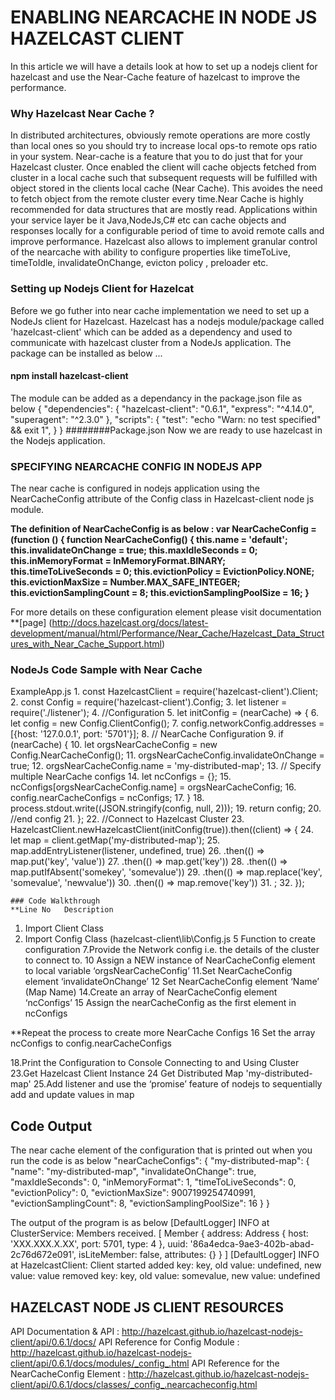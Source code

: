 # ENABLING NEARCACHE IN NODE JS HAZELCAST CLIENT 
In this article we will have a details look at how to set up a nodejs client for hazelcast and use the Near-Cache feature of hazelcast to improve the performance.
### Why Hazelcast Near Cache ?
In distributed architectures, obviously remote operations are more costly than local ones so you should try to increase local ops-to remote ops ratio in your system. Near-cache is a feature that you to do just that for your Hazelcast cluster. Once enabled the client will cache objects fetched from cluster in a local cache such that subsequent requests will be fulfilled with object stored in the clients local cache (Near Cache). This  avoides the need to fetch object from the remote cluster every time.Near Cache is highly recommended for data structures that are mostly read.
Applications within your service layer be it Java,NodeJs,C# etc can cache objects and responses locally for a configurable period of time to avoid remote calls and improve performance. Hazelcast also allows to implement granular control of the nearcache with ability to configure properties like timeToLive, timeToIdle, invalidateOnChange, evicton policy , preloader etc.    

### Setting up Nodejs Client for Hazelcat 
Before we go futher into near cache implementation we need to set up a NodeJs client for Hazelcast. Hazelcast has a nodejs module/package called 'hazelcast-client' which can be added as a dependency and used to communicate with hazelcast cluster from a NodeJs application. The package can be installed as below ...
   ####  npm install hazelcast-client
The module can be added as a dependancy in the package.json file as below 
{
"dependencies": {
"hazelcast-client": "0.6.1",
"express": "^4.14.0",
"superagent": "^2.3.0"
},
"scripts": {
"test": "echo \"Warn: no test specified\" && exit 1",
}
}
########Package.json
Now we are ready to use hazelcast in the Nodejs application.

### SPECIFYING NEARCACHE CONFIG IN NODEJS APP
The near cache is configured in nodejs application using the NearCacheConfig attribute of the Config class in Hazelcast-client node js module.

**The definition of NearCacheConfig is as below :
var NearCacheConfig = (function () {
      function NearCacheConfig() {
      this.name = 'default';
      this.invalidateOnChange = true;
      this.maxIdleSeconds = 0;
      this.inMemoryFormat = InMemoryFormat.BINARY;
      this.timeToLiveSeconds = 0;
      this.evictionPolicy = EvictionPolicy.NONE;
      this.evictionMaxSize = Number.MAX_SAFE_INTEGER;
      this.evictionSamplingCount = 8;
      this.evictionSamplingPoolSize = 16;
   }**
   
For more details on these configuration element please visit documentation **[page] (http://docs.hazelcast.org/docs/latest-development/manual/html/Performance/Near_Cache/Hazelcast_Data_Structures_with_Near_Cache_Support.html)

### NodeJs Code Sample with Near Cache
ExampleApp.js
    1. const HazelcastClient = require('hazelcast-client').Client;
    2. const Config = require('hazelcast-client').Config;
    3. let listener = require('./listener');
    4. //Configuration
    5. let initConfig = (nearCache) => {
    6. let config = new Config.ClientConfig();
    7. config.networkConfig.addresses = [{host: '127.0.0.1', port: '5701'}];
    8. // NearCache Configuration
    9. if (nearCache) {
    10. let orgsNearCacheConfig = new Config.NearCacheConfig();
    11. orgsNearCacheConfig.invalidateOnChange = true;
    12. orgsNearCacheConfig.name = 'my-distributed-map';
    13. // Specify multiple NearCache configs
    14. let ncConfigs = {};
    15. ncConfigs[orgsNearCacheConfig.name] = orgsNearCacheConfig;
    16. config.nearCacheConfigs = ncConfigs;
    17. }
    18. process.stdout.write((JSON.stringify(config, null, 2)));
    19. return config;
    20. //end config
    21. };
    22. //Connect to Hazelcast Cluster
    23. HazelcastClient.newHazelcastClient(initConfig(true)).then((client) => {
    24. let map = client.getMap('my-distributed-map');
    25. map.addEntryListener(listener, undefined, true)
    26. .then(() => map.put('key', 'value'))
    27. .then(() => map.get('key'))
    28. .then(() => map.putIfAbsent('somekey', 'somevalue'))
    29. .then(() => map.replace('key', 'somevalue', 'newvalue'))
    30. .then(() => map.remove('key'))
    31. ;
    32. });
    
    ### Code Walkthrough
    **Line No   Description 

1. Import Client Class
2. Import Config Class (hazelcast-client\lib\Config.js 5 Function to create configuration
7.Provide the Network config i.e. the details of the cluster to connect to. 10 Assign a NEW instance of NearCacheConfig element to local variable ‘orgsNearCacheConfig’
11.Set NearCacheConfig element ‘invalidateOnChange’ 12 Set NearCacheConfig element ‘Name’ (Map Name)
14.Create an array of NearCacheConfig element ‘ncConfigs’ 15 Assign the nearCacheConfig as the first element in ncConfigs

**Repeat the process to create more NearCache Configs 16 Set the array ncConfigs to config.nearCacheConfigs

18.Print the Configuration to Console Connecting to and Using Cluster
23.Get Hazelcast Client Instance 24 Get Distributed Map 'my-distributed-map'
25.Add listener and use the ‘promise’ feature of nodejs to sequentially add and update values in map

## Code Output
The near cache element of the configuration that is printed out when you run the code is as below 
"nearCacheConfigs": {
    "my-distributed-map": {
    "name": "my-distributed-map",
    "invalidateOnChange": true,
    "maxIdleSeconds": 0,
    "inMemoryFormat": 1,
    "timeToLiveSeconds": 0,
    "evictionPolicy": 0,
    "evictionMaxSize": 9007199254740991,
    "evictionSamplingCount": 8,
    "evictionSamplingPoolSize": 16
    }
}

The output of the program is as below 
[DefaultLogger] INFO at ClusterService: Members received.
[ Member {
address: Address { host: 'XXX.XXX.X.XX', port: 5701, type: 4 },
uuid: '86a4edca-9ae3-402b-abad-2c76d672e091',
isLiteMember: false,
attributes: {} } ]
[DefaultLogger] INFO at HazelcastClient: Client started
added key: key, old value: undefined, new value: value
removed key: key, old value: somevalue, new value: undefined

## HAZELCAST NODE JS CLIENT RESOURCES
API Documentation & API : http://hazelcast.github.io/hazelcast-nodejs-client/api/0.6.1/docs/
API Reference for Config Module : http://hazelcast.github.io/hazelcast-nodejs-client/api/0.6.1/docs/modules/_config_.html
API Reference for the NearCacheConfig Element : http://hazelcast.github.io/hazelcast-nodejs-client/api/0.6.1/docs/classes/_config_.nearcacheconfig.html
